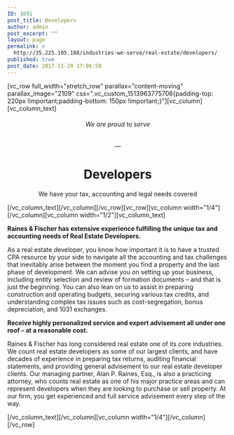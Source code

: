 ```yaml
---
ID: 1691
post_title: Developers
author: admin
post_excerpt: ""
layout: page
permalink: >
  http://35.225.105.188/industries-we-serve/real-estate/developers/
published: true
post_date: 2017-11-29 17:06:50
---
```

<p>[vc_row full_width="stretch_row" parallax="content-moving" parallax_image="2109" css=".vc_custom_1513963775706{padding-top: 220px !important;padding-bottom: 150px !important;}"][vc_column][vc_column_text]<br />
<h6 style="text-align: center;">We are proud to serve</h6>
<p style="text-align: center;">—</p>
<h1 style="text-align: center;">Developers</h1>
<p style="text-align: center;">We have your tax, accounting and legal needs covered</p>
<p>[/vc_column_text][/vc_column][/vc_row][vc_row][vc_column width="1/4"][/vc_column][vc_column width="1/2"][vc_column_text]<br />
<p style="font-weight: 400;"><b><strong>Raines &amp; Fischer has extensive experience fulfilling the unique tax and accounting needs of Real Estate Developers.</strong></b></p>
<p style="font-weight: 400;">As a real estate developer, you know how important it is to have a trusted CPA resource by your side to navigate all the accounting and tax challenges that inevitably arise between the moment you find a property and the last phase of development. We can advise you on setting up your business, including entity selection and review of formation documents – and that is just the beginning. You can also lean on us to assist in preparing construction and operating budgets, securing various tax credits, and understanding complex tax issues such as cost-segregation, bonus depreciation, and 1031 exchanges.</p>
<p><b><strong>Receive highly personalized service and expert advisement all under one roof – at a reasonable cost.</strong></b></p>
<p style="font-weight: 400;">Raines &amp; Fischer has long considered real estate one of its core industries. We count real estate developers as some of our largest clients, and have decades of experience in preparing tax returns, auditing financial statements, and providing general advisement to our real estate developer clients. Our managing partner, Alan P. Raines, Esq., is also a practicing attorney, who counts real estate as one of his major practice areas and can represent developers when they are looking to purchase or sell property. At our firm, you get experienced and full service advisement every step of the way.</p>
<p>[/vc_column_text][/vc_column][vc_column width="1/4"][/vc_column][/vc_row]</p>